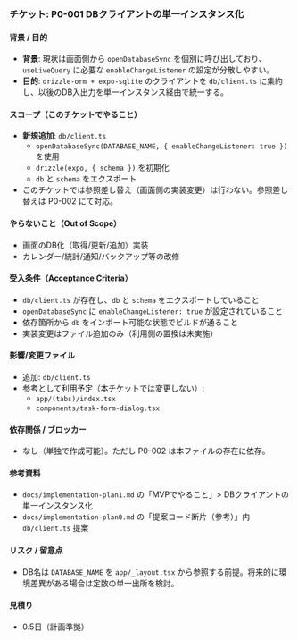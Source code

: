 ### チケット: P0-001 DBクライアントの単一インスタンス化

#### 背景 / 目的

- **背景**: 現状は画面側から `openDatabaseSync` を個別に呼び出しており、`useLiveQuery` に必要な `enableChangeListener` の設定が分散しやすい。
- **目的**: `drizzle-orm + expo-sqlite` のクライアントを `db/client.ts` に集約し、以後のDB入出力を単一インスタンス経由で統一する。

#### スコープ（このチケットでやること）

- **新規追加**: `db/client.ts`
  - `openDatabaseSync(DATABASE_NAME, { enableChangeListener: true })` を使用
  - `drizzle(expo, { schema })` を初期化
  - `db` と `schema` をエクスポート
- このチケットでは参照差し替え（画面側の実装変更）は行わない。参照差し替えは P0-002 にて対応。

#### やらないこと（Out of Scope）

- 画面のDB化（取得/更新/追加）実装
- カレンダー/統計/通知/バックアップ等の改修

#### 受入条件（Acceptance Criteria）

- `db/client.ts` が存在し、`db` と `schema` をエクスポートしていること
- `openDatabaseSync` に `enableChangeListener: true` が設定されていること
- 依存箇所から `db` をインポート可能な状態でビルドが通ること
- 実装変更はファイル追加のみ（利用側の置換は未実施）

#### 影響/変更ファイル

- 追加: `db/client.ts`
- 参考として利用予定（本チケットでは変更しない）:
  - `app/(tabs)/index.tsx`
  - `components/task-form-dialog.tsx`

#### 依存関係 / ブロッカー

- なし（単独で作成可能）。ただし P0-002 は本ファイルの存在に依存。

#### 参考資料

- `docs/implementation-plan1.md` の「MVPでやること」> DBクライアントの単一インスタンス化
- `docs/implementation-plan0.md` の「提案コード断片（参考）」内 `db/client.ts` 提案

#### リスク / 留意点

- DB名は `DATABASE_NAME` を `app/_layout.tsx` から参照する前提。将来的に環境差異がある場合は定数の単一出所を検討。

#### 見積り

- 0.5日（計画準拠）
